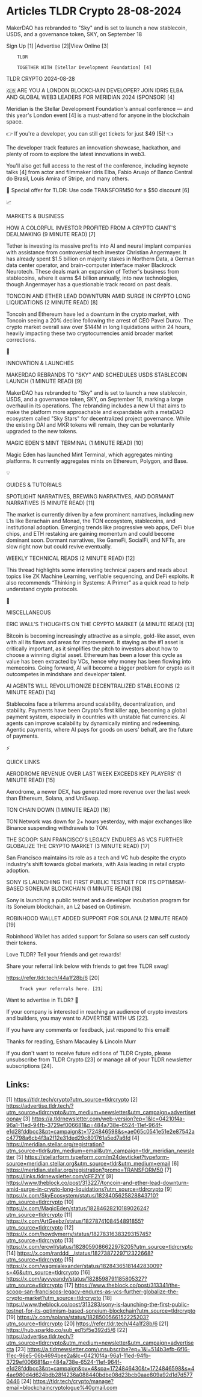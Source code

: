# Articles TLDR Crypto 28-08-2024

MakerDAO has rebranded to "Sky" and is set to launch a new stablecoin,
USDS, and a governance token, SKY, on September 18  

 Sign Up [1] |Advertise [2]|View Online [3] 

		TLDR 

		TOGETHER WITH [Stellar Development Foundation] [4]

TLDR CRYPTO 2024-08-28

 🇬🇧 ARE YOU A LONDON BLOCKCHAIN DEVELOPER? JOIN IDRIS ELBA AND
GLOBAL WEB3 LEADERS FOR MERIDIAN 2024 (SPONSOR) [4] 

 Meridian is the Stellar Development Foundation's annual conference
— and this year's London event [4] is a must-attend for anyone in
the blockchain space.

👉 If you're a developer, you can still get tickets for just $49
[5]! 👈

The developer track features an innovation showcase, hackathon, and
plenty of room to explore the latest innovations in web3.

You'll also get full access to the rest of the conference, including
keynote talks [4] from actor and filmmaker Idris Elba, Fabio Aruajo of
Banco Central do Brasil, Louis Amira of Stripe, and many others.

🎁 Special offer for TLDR: Use code TRANSFORM50 for a $50 discount
[6]

📈 

MARKETS & BUSINESS

 HOW A COLORFUL INVESTOR PROFITED FROM A CRYPTO GIANT'S DEALMAKING (9
MINUTE READ) [7] 

 Tether is investing its massive profits into AI and neural implant
companies with assistance from controversial tech investor Christian
Angermayer. It has already spent $1.5 billion on majority stakes in
Northern Data, a German data center operator, and brain-computer
interface maker Blackrock Neurotech. These deals mark an expansion of
Tether's business from stablecoins, where it earns $4 billion
annually, into new technologies, though Angermayer has a questionable
track record on past deals. 

 TONCOIN AND ETHER LEAD DOWNTURN AMID SURGE IN CRYPTO LONG
LIQUIDATIONS (2 MINUTE READ) [8] 

 Toncoin and Ethereum have led a downturn in the crypto market, with
Toncoin seeing a 20% decline following the arrest of CEO Pavel Durov.
The crypto market overall saw over $144M in long liquidations within
24 hours, heavily impacting these two cryptocurrencies amid broader
market corrections. 

🚀 

INNOVATION & LAUNCHES

 MAKERDAO REBRANDS TO "SKY" AND SCHEDULES USDS STABLECOIN LAUNCH (1
MINUTE READ) [9] 

 MakerDAO has rebranded to "Sky" and is set to launch a new
stablecoin, USDS, and a governance token, SKY, on September 18,
marking a large overhaul in its operations. The rebranding includes a
new UI that aims to make the platform more approachable and expandable
with a metaDAO ecosystem called "Sky Stars" for decentralized project
governance. While the existing DAI and MKR tokens will remain, they
can be voluntarily upgraded to the new tokens. 

 MAGIC EDEN'S MINT TERMINAL (1 MINUTE READ) [10] 

 Magic Eden has launched Mint Terminal, which aggregates minting
platforms. It currently aggregates mints on Ethereum, Polygon, and
Base. 

💡 

GUIDES & TUTORIALS

 SPOTLIGHT NARRATIVES, BREWING NARRATIVES, AND DORMANT NARRATIVES (5
MINUTE READ) [11] 

 The market is currently driven by a few prominent narratives,
including new L1s like Berachain and Monad, the TON ecosystem,
stablecoins, and institutional adoption. Emerging trends like
progressive web apps, DeFi blue chips, and ETH restaking are gaining
momentum and could become dominant soon. Dormant narratives, like
GameFi, SocialFi, and NFTs, are slow right now but could revive
eventually. 

 WEEKLY TECHNICAL READS (2 MINUTE READ) [12] 

 This thread highlights some interesting technical papers and reads
about topics like ZK Machine Learning, verifiable sequencing, and DeFi
exploits. It also recommends “Thinking in Systems: A Primer” as a
quick read to help understand crypto protocols. 

🦄 

MISCELLANEOUS

 ERIC WALL'S THOUGHTS ON THE CRYPTO MARKET (4 MINUTE READ) [13] 

 Bitcoin is becoming increasingly attractive as a simple, gold-like
asset, even with all its flaws and areas for improvement. It staying
as the #1 asset is critically important, as it simplifies the pitch to
investors about how to choose a winning digital asset. Ethereum has
been a loser this cycle as value has been extracted by VCs, hence why
money has been flowing into memecoins. Going forward, AI will become a
bigger problem for crypto as it outcompetes in mindshare and developer
talent. 

 AI AGENTS WILL REVOLUTIONIZE DECENTRALIZED STABLECOINS (2 MINUTE
READ) [14] 

 Stablecoins face a trilemma around scalability, decentralization, and
stability. Payments have been Crypto's first killer app, becoming a
global payment system, especially in countries with unstable fiat
currencies. AI agents can improve scalability by dynamically minting
and redeeming. Agentic payments, where AI pays for goods on users'
behalf, are the future of payments. 

⚡ 

QUICK LINKS

 AERODROME REVENUE OVER LAST WEEK EXCEEDS KEY PLAYERS' (1 MINUTE READ)
[15] 

 Aerodrome, a newer DEX, has generated more revenue over the last week
than Ethereum, Solana, and UniSwap. 

 TON CHAIN DOWN (1 MINUTE READ) [16] 

 TON Network was down for 2+ hours yesterday, with major exchanges
like Binance suspending withdrawals to TON. 

 THE SCOOP: SAN FRANCISCO'S LEGACY ENDURES AS VCS FURTHER GLOBALIZE
THE CRYPTO MARKET (3 MINUTE READ) [17] 

 San Francisco maintains its role as a tech and VC hub despite the
crypto industry's shift towards global markets, with Asia leading in
retail crypto adoption. 

 SONY IS LAUNCHING THE FIRST PUBLIC TESTNET FOR ITS OPTIMISM-BASED
SONEIUM BLOCKCHAIN (1 MINUTE READ) [18] 

 Sony is launching a public testnet and a developer incubation program
for its Soneium blockchain, an L2 based on Optimism. 

 ROBINHOOD WALLET ADDED SUPPORT FOR SOLANA (2 MINUTE READ) [19] 

 Robinhood Wallet has added support for Solana so users can self
custody their tokens. 

Love TLDR? Tell your friends and get rewards!

 Share your referral link below with friends to get free TLDR swag! 

 https://refer.tldr.tech/44a1f28b/6 [20] 

		 Track your referrals here. [21] 

Want to advertise in TLDR? 📰

 If your company is interested in reaching an audience of crypto
investors and builders, you may want to ADVERTISE WITH US [22]. 

 If you have any comments or feedback, just respond to this email! 

Thanks for reading, 
Esham Macauley & Lincoln Murr 

If you don't want to receive future editions of TLDR Crypto, please
unsubscribe from TLDR Crypto [23] or manage all of your TLDR
newsletter subscriptions [24]. 

 

Links:
------
[1] https://tldr.tech/crypto?utm_source=tldrcrypto
[2] https://advertise.tldr.tech/?utm_source=tldrcrypto&utm_medium=newsletter&utm_campaign=advertisetopnav
[3] https://a.tldrnewsletter.com/web-version?ep=1&lc=04210f4a-96a1-11ed-94fb-3729ef006681&p=484a738e-6524-11ef-964f-e1d28fddbcc3&pt=campaign&t=1724846598&s=ae065c0541e51e2e87542ac47798a6cb4f3a2f12e31ded29c801761a5ed7a6fd
[4] https://meridian.stellar.org/registration?utm_source=tldr&utm_medium=email&utm_campaign=tldr_meridian_newsletter
[5] https://stellarform.typeform.com/m24devticket?typeform-source=meridian.stellar.org&utm_source=tldr&utm_medium=email
[6] https://meridian.stellar.org/registration?promo=TRANSFORM50
[7] https://links.tldrnewsletter.com/cFF2YY
[8] https://www.theblock.co/post/313227/toncoin-and-ether-lead-downturn-amid-surge-in-crypto-long-liquidations?utm_source=tldrcrypto
[9] https://x.com/SkyEcosystem/status/1828405625828843710?utm_source=tldrcrypto
[10] https://x.com/MagicEden/status/1828462821018902624?utm_source=tldrcrypto
[11] https://x.com/ArtGeebz/status/1827874108454891855?utm_source=tldrcrypto
[12] https://x.com/howdymerry/status/1827831638329315745?utm_source=tldrcrypto
[13] https://x.com/ercwl/status/1828059086622978205?utm_source=tldrcrypto
[14] https://x.com/rarddd__/status/1827387229712322668?utm_source=tldrcrypto
[15] https://x.com/wagmialexander/status/1828436518144283009?s=46&utm_source=tldrcrypto
[16] https://x.com/ayyyeandy/status/1828598791185805327?utm_source=tldrcrypto
[17] https://www.theblock.co/post/313341/the-scoop-san-franciscos-legacy-endures-as-vcs-further-globalize-the-crypto-market?utm_source=tldrcrypto
[18] https://www.theblock.co/post/313283/sony-is-launching-the-first-public-testnet-for-its-optimism-based-soneium-blockchain?utm_source=tldrcrypto
[19] https://x.com/solana/status/1828500566152225203?utm_source=tldrcrypto
[20] https://refer.tldr.tech/44a1f28b/6
[21] https://hub.sparklp.co/sub_ed15f5e392d5/6
[22] https://advertise.tldr.tech/?utm_source=tldrcrypto&utm_medium=newsletter&utm_campaign=advertisecta
[23] https://a.tldrnewsletter.com/unsubscribe?ep=1&l=514b3efb-6f16-11ec-96e5-06b4694bee2a&lc=04210f4a-96a1-11ed-94fb-3729ef006681&p=484a738e-6524-11ef-964f-e1d28fddbcc3&pt=campaign&pv=4&spa=1724846430&t=1724846598&s=44ae980d4d624bdb28f4236a088440bdbe08d23bcb0aae809a92d1d7d5770446
[24] https://tldr.tech/crypto/manage?email=blockchaincryptologue%40gmail.com